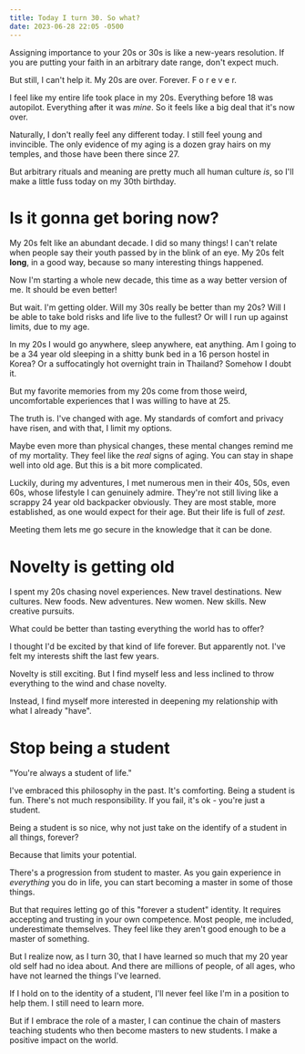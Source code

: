 ```yaml
---
title: Today I turn 30. So what?
date: 2023-06-28 22:05 -0500
---
```


Assigning importance to your 20s or 30s is like a new-years resolution. If you are putting your faith in an arbitrary date range, don't expect much.

But still, I can't help it. My 20s are over. Forever. F o r e v e r.

I feel like my entire life took place in my 20s. Everything before 18 was autopilot. Everything after it was *mine*. So it feels like a big deal that it's now over.

Naturally, I don't really feel any different today. I still feel young and invincible. The only evidence of my aging is a dozen gray hairs on my temples, and those have been there since 27.

But arbitrary rituals and meaning are pretty much all human culture *is*, so I'll make a little fuss today on my 30th birthday.

# Is it gonna get boring now?

My 20s felt like an abundant decade. I did so many things! I can't relate when people say their youth passed by in the blink of an eye. My 20s felt **long**, in a good way, because so many interesting things happened.

Now I'm starting a whole new decade, this time as a way better version of me. It should be even better!

But wait. I'm getting older. Will my 30s really be better than my 20s? Will I be able to take bold risks and life live to the fullest? Or will I run up against limits, due to my age. 

In my 20s I would go anywhere, sleep anywhere, eat anything. Am I going to be a 34 year old sleeping in a shitty bunk bed in a 16 person hostel in Korea? Or a suffocatingly hot overnight train in Thailand? Somehow I doubt it.

But my favorite memories from my 20s come from those weird, uncomfortable experiences that I was willing to have at 25.

The truth is. I've changed with age. My standards of comfort and privacy have risen, and with that, I limit my options.

Maybe even more than physical changes, these mental changes remind me of my mortality. They feel like the *real* signs of aging. You can stay in shape well into old age. But this is a bit more complicated.

Luckily, during my adventures, I met numerous men in their 40s, 50s, even 60s, whose lifestyle I can genuinely admire. They're not still living like a scrappy 24 year old backpacker obviously. They are most stable, more established, as one would expect for their age. But their life is full of *zest*.

Meeting them lets me go secure in the knowledge that it can be done.

# Novelty is getting old

I spent my 20s chasing novel experiences. New travel destinations. New cultures. New foods. New adventures. New women. New skills. New creative pursuits. 

What could be better than tasting everything the world has to offer?

I thought I'd be excited by that kind of life forever. But apparently not. I've felt my interests shift the last few years. 

Novelty is still exciting. But I find myself less and less inclined to throw everything to the wind and chase novelty. 

Instead, I find myself more interested in deepening my relationship with what I already "have".

# Stop being a student
"You're always a student of life."

I've embraced this philosophy in the past. It's comforting. Being a student is fun. There's not much responsibility. If you fail, it's ok - you're just a student. 

Being a student is so nice, why not just take on the identify of a student in all things, forever?

Because that limits your potential.

There's a progression from student to master. As you gain experience in *everything* you do in life, you can start becoming a master in some of those things.

But that requires letting go of this "forever a student" identity. It requires accepting and trusting in your own competence. Most people, me included, underestimate themselves. They feel like they aren't good enough to be a master of something. 

But I realize now, as I turn 30, that I have learned so much that my 20 year old self had no idea about. And there are millions of people, of all ages, who have not learned the things I've learned. 

If I hold on to the identity of a student, I'll never feel like I'm in a position to help them. I still need to learn more.

But if I embrace the role of a master, I can continue the chain of masters teaching students who then become masters to new students. I make a positive impact on the world.
